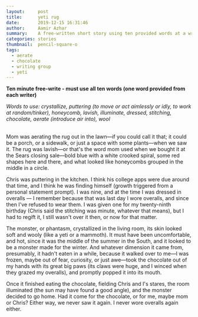 ```yaml
---
layout:     post
title:      yeti rug
date:       2019-12-15 16:31:46
author:     Aamir Azhar
summary:    A free-written short story using ten provided words at a writing group meetup.
categories: stories
thumbnail:  pencil-square-o
tags:
  - aerate
  - chocolate
  - writing group
  - yeti
---
```

**Ten minute free-write - must use all ten words (one word provided from each writer)**

*Words to use: crystallize, puttering (to move or act aimlessly or idly, to work at random/tinker), honeycomb, lavish, illuminate, dressed, stitching, chocolate, aerate (introduce air into), wool*

<br>
Mom was aerating the rug out in the lawn—if you could call it that; it could be a porch, or a sidewalk, or just a space with some plants—when we saw it. The rug was lavish—or that's the word mom used when we bought it at the Sears closing sale—bold blue with a white crooked spiral, some red shapes here and there, and what looked like honeycombs grouped in the middle in a circle.

Chris was puttering in the kitchen. I think his college apps were due around that time, and I think he was finding himself (growth triggered from a personal statement prompt). I was nine, and at the time I was dressed in overalls — I remember because that was last day I wore overalls, and since then I've refused to wear them. I was given one for my twenty-ninth birthday (Chris said the stitching was minute, whatever that means), but I had to regift it, I still wasn't over it then, or now for that matter.

The monster, or phantasm, crystallized in the living room, its skin looked soft and wooly (like a yeti or a mammoth). It must have been uncomfortable, and hot, since it was the middle of the summer in the South, and it looked to be a monster made for the winter. And whatever dimension it came from, presumably, it hadn't eaten in a while, because it walked over to me—I was frozen, maybe out of fear, curiosity, or just awe—took the chocolate out of my hands with its great big paws (its claws were huge, and I winced when they grazed my overalls), and promptly popped it into its mouth.

Once it finished eating the chocolate, fielding Chris and I's stares, the room illuminated (the sun may have found a good angle), and the monster decided to go home. Had it come for the chocolate, or for me, maybe mom or Chris? Either way, we never saw it again. I never wore overalls again either.
